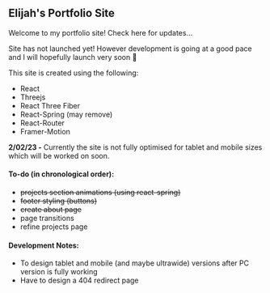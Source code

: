 ## Elijah's Portfolio Site

Welcome to my portfolio site! Check here for updates...

Site has not launched yet! However development is going at a good pace and I will hopefully launch very soon 🙏

This site is created using the following:
- React
- Threejs
- React Three Fiber
- React-Spring (may remove)
- React-Router
- Framer-Motion

**2/02/23 -** Currently the site is not fully optimised for tablet and mobile sizes which will be worked on soon.

#### To-do (in chronological order):
- ~~projects section animations (using react-spring)~~
- ~~footer styling (buttons)~~
- ~~create about page~~
- page transitions
- refine projects page


#### Development Notes:
- To design tablet and mobile (and maybe ultrawide) versions after PC version is fully working
- Have to design a 404 redirect page
